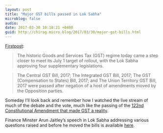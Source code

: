 ```yaml
---
layout: post
title: "Major GST bills passed in Lok Sabha"
microblog: false
audio: 
date: 2017-03-30 10:10:21 +0400
guid: http://chirag.micro.blog/2017/03/30/major-gst-bills.html
---
```

<p><a href="http://www.firstpost.com/business/gst-bills-passed-in-lok-sabha-parliament-may-lose-powers-warns-congress-3359078.html" target="_blank">Firstpost</a>:</p>
<blockquote>The historic Goods and Services Tax (GST) regime today came a step closer to meet its July 1 target of rollout, with the Lok Sabha approving four supplementary legislations.</blockquote>
<blockquote>The Central GST Bill, 2017; The Integrated GST Bill, 2017; The GST (Compensation to States) Bill, 2017; and The Union Territory GST Bill, 2017 were passed after negation of a host of amendments moved by the Opposition parties.</blockquote>
<p>Someday I’ll look back and remember how I watched the live stream of much of the debate and the vote, much like the passing of the <a href="http://www.thehindu.com/news/national/GST-A-look-at-the-changes-proposed-to-the-Constitution-122nd-Amendment-Bill-2014/article14549089.ece" target="_blank">122nd Constitutional Amendment that made GST a reality</a>.</p>
<p>Finance Minster Arun Jaitley’s speech in Lok Sabha addressing various questions raised and before he moved the bills is available <a href="https://medium.com/p/fm-arun-jaitley-speech-in-ls-on-gst-84146da3645f" target="_blank">here</a>.</p>
